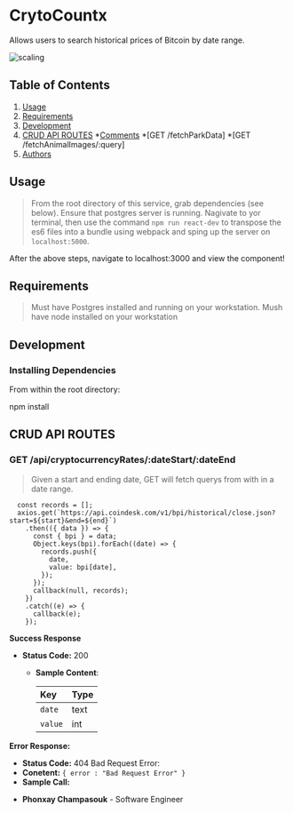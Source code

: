 # CrytoCountx
Allows users to search historical prices of Bitcoin by date range.

![scaling](http://www.giphy.com/gifs/eiFpv3kB3ZISmiiYaQ.gif)

## Table of Contents

1. [Usage](#Usage)
2. [Requirements](#requirements)
3. [Development](#development)
4. [CRUD API ROUTES](#CRUD)
    *[Comments](#Comments)
        *[GET /fetchParkData]
        *[GET /fetchAnimalImages/:query]
5. [Authors](#authors)

## Usage

>  From the root directory of this service, grab dependencies (see below). Ensure that postgres server is running. Nagivate to yor terminal, then use the command `npm run react-dev` to transpose the es6 files into a bundle using webpack and sping up the server on `localhost:5000`.

After the above steps, navigate to localhost:3000 and view the component!

## Requirements

> Must have Postgres installed and running on your workstation.
> Mush have node installed on your workstation

## Development

### Installing Dependencies

From within the root directory:

npm install

## CRUD API ROUTES

### GET /api/cryptocurrencyRates/:dateStart/:dateEnd

> Given a start and ending date, GET will fetch querys from with in a date range.

```helper.fetchRecords = (start, end, callback) => {
  const records = [];
  axios.get(`https://api.coindesk.com/v1/bpi/historical/close.json?start=${start}&end=${end}`)
    .then(({ data }) => {
      const { bpi } = data;
      Object.keys(bpi).forEach((date) => {
        records.push({
          date,
          value: bpi[date],
        });
      });
      callback(null, records);
    })
    .catch((e) => {
      callback(e);
    });
```

**Success Response**
  * **Status Code:** 200 
    * **Sample Content**:

      |Key              |Type  |
      |:--------------- |:-----|
      |`date`           |text  |
      |`value`          |int  |

      
**Error Response:**
  * **Status Code:** 404 Bad Request Error:
  * **Conetent:** `{ error : "Bad Request Error" }`
  * **Sample Call:**


- **Phonxay Champasouk** - Software Engineer
